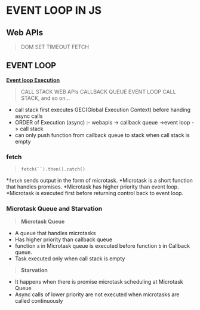 # EVENT LOOP IN JS


## **Web APIs**
>DOM
>SET TIMEOUT
>FETCH

## EVENT LOOP
**[Event loop Execution](http://latentflip.com/loupe/?code=JC5vbignYnV0dG9uJywgJ2NsaWNrJywgZnVuY3Rpb24gb25DbGljaygpIHsKICAgIHNldFRpbWVvdXQoZnVuY3Rpb24gdGltZXIoKSB7CiAgICAgICAgY29uc29sZS5sb2coJ1lvdSBjbGlja2VkIHRoZSBidXR0b24hJyk7ICAgIAogICAgfSwgMjAwMCk7Cn0pOwoKY29uc29sZS5sb2coIkhpISIpOwoKc2V0VGltZW91dChmdW5jdGlvbiB0aW1lb3V0KCkgewogICAgY29uc29sZS5sb2coIkNsaWNrIHRoZSBidXR0b24hIik7Cn0sIDUwMDApOwoKY29uc29sZS5sb2coIldlbGNvbWUgdG8gbG91cGUuIik7!!!PGJ1dHRvbj5DbGljayBtZSE8L2J1dHRvbj4%3D)**

>CALL STACK
>WEB APIs
>CALLBACK QUEUE
>EVENT LOOP 
>CALL STACK, and so on...

* call stack first executes GEC(Global Execution Context) before handing async calls 
* ORDER of Execution (async) :- webapis -> callback queue ->event loop -> call stack
* can only push function from callback queue to stack when call stack is empty

### fetch

>`fetch(``).then().catch()`

*`fetch` sends output in the form of microtask.
*Microtask is a short function that handles promises.
*Microtask has higher priority than event loop.
*Microtask is executed first before returning control back to event loop.

### Microtask Queue and Starvation

>**Microtask Queue**

* A queue that handles microtasks
* Has higher priority than callback queue
* function `a` in Microtask queue is executed before function `b` in Callback queue.
* Task executed only when call stack is empty


>**Starvation**

* It happens when there is promise microtask scheduling at Microtask Queue
* Async calls of lower priority are not executed when microtasks are called continuously


